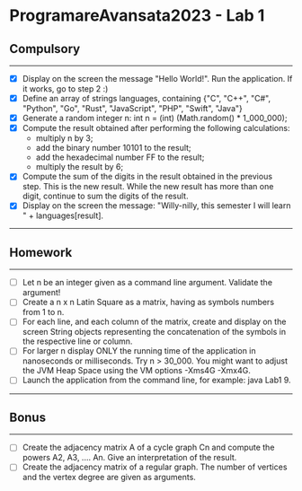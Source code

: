 # ProgramareAvansata2023 - Lab 1

## Compulsory

--------

- [x] Display on the screen the message "Hello World!". Run the application. If it works, go to step 2 :)
- [x] Define an array of strings languages, containing {"C", "C++", "C#", "Python", "Go", "Rust", "JavaScript", "PHP", "Swift", "Java"}
- [x] Generate a random integer n: int n = (int) (Math.random() * 1_000_000);
- [x] Compute the result obtained after performing the following calculations:
   - multiply n by 3;
   - add the binary number 10101 to the result;
   - add the hexadecimal number FF to the result;
   - multiply the result by 6;
- [x] Compute the sum of the digits in the result obtained in the previous step. This is the new result. While the new result has more than one digit, continue to sum the digits of the result.
- [x] Display on the screen the message: "Willy-nilly, this semester I will learn " + languages[result].

----------

## Homework

----------

- [ ] Let n be an integer given as a command line argument. Validate the argument!
- [ ] Create a n x n Latin Square as a matrix, having as symbols numbers from 1 to n.
- [ ] For each line, and each column of the matrix, create and display on the screen String objects representing the concatenation of the symbols in the respective line or column.
- [ ] For larger n display ONLY the running time of the application in nanoseconds or milliseconds. Try n > 30_000. You might want to adjust the JVM Heap Space using the VM options -Xms4G -Xmx4G.
- [ ] Launch the application from the command line, for example: java Lab1 9.

----------

## Bonus

---------

- [ ] Create the adjacency matrix A of a cycle graph Cn and compute the powers A2, A3, .... An. Give an interpretation of the result.
- [ ] Create the adjacency matrix of a regular graph. The number of vertices and the vertex degree are given as arguments.
